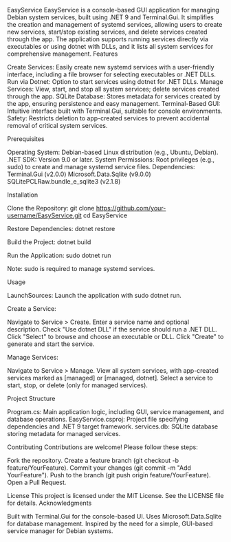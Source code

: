 EasyService
EasyService is a console-based GUI application for managing Debian system services, built using .NET 9 and Terminal.Gui. It simplifies the creation and management of systemd services, allowing users to create new services, start/stop existing services, and delete services created through the app. The application supports running services directly via executables or using dotnet with DLLs, and it lists all system services for comprehensive management.
Features

Create Services: Easily create new systemd services with a user-friendly interface, including a file browser for selecting executables or .NET DLLs.
Run via Dotnet: Option to start services using dotnet for .NET DLLs.
Manage Services: View, start, and stop all system services; delete services created through the app.
SQLite Database: Stores metadata for services created by the app, ensuring persistence and easy management.
Terminal-Based GUI: Intuitive interface built with Terminal.Gui, suitable for console environments.
Safety: Restricts deletion to app-created services to prevent accidental removal of critical system services.

Prerequisites

Operating System: Debian-based Linux distribution (e.g., Ubuntu, Debian).
.NET SDK: Version 9.0 or later.
System Permissions: Root privileges (e.g., sudo) to create and manage systemd service files.
Dependencies:
Terminal.Gui (v2.0.0)
Microsoft.Data.Sqlite (v9.0.0)
SQLitePCLRaw.bundle_e_sqlite3 (v2.1.8)



Installation

Clone the Repository:
git clone https://github.com/your-username/EasyService.git
cd EasyService


Restore Dependencies:
dotnet restore


Build the Project:
dotnet build


Run the Application:
sudo dotnet run

Note: sudo is required to manage systemd services.


Usage

LaunchSources: Launch the application with sudo dotnet run.

Create a Service:

Navigate to Service > Create.
Enter a service name and optional description.
Check "Use dotnet DLL" if the service should run a .NET DLL.
Click "Select" to browse and choose an executable or DLL.
Click "Create" to generate and start the service.


Manage Services:

Navigate to Service > Manage.
View all system services, with app-created services marked as [managed] or [managed, dotnet].
Select a service to start, stop, or delete (only for managed services).



Project Structure

Program.cs: Main application logic, including GUI, service management, and database operations.
EasyService.csproj: Project file specifying dependencies and .NET 9 target framework.
services.db: SQLite database storing metadata for managed services.

Contributing
Contributions are welcome! Please follow these steps:

Fork the repository.
Create a feature branch (git checkout -b feature/YourFeature).
Commit your changes (git commit -m "Add YourFeature").
Push to the branch (git push origin feature/YourFeature).
Open a Pull Request.

License
This project is licensed under the MIT License. See the LICENSE file for details.
Acknowledgments

Built with Terminal.Gui for the console-based UI.
Uses Microsoft.Data.Sqlite for database management.
Inspired by the need for a simple, GUI-based service manager for Debian systems.

